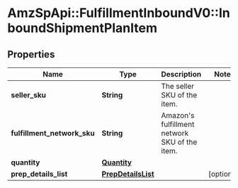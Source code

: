 # AmzSpApi::FulfillmentInboundV0::InboundShipmentPlanItem

## Properties
Name | Type | Description | Notes
------------ | ------------- | ------------- | -------------
**seller_sku** | **String** | The seller SKU of the item. | 
**fulfillment_network_sku** | **String** | Amazon&#x27;s fulfillment network SKU of the item. | 
**quantity** | [**Quantity**](Quantity.md) |  | 
**prep_details_list** | [**PrepDetailsList**](PrepDetailsList.md) |  | [optional] 

